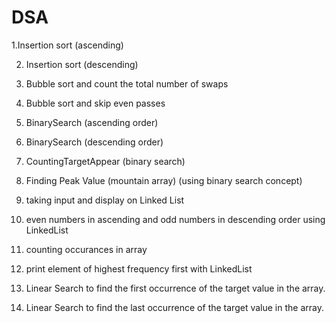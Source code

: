 # DSA
1.Insertion sort (ascending)

2. Insertion sort (descending)

3. Bubble sort and count the total number of swaps

4. Bubble sort and skip even passes

5. BinarySearch (ascending order)

6. BinarySearch (descending order)

7. CountingTargetAppear (binary search)

8. Finding Peak Value (mountain array) (using binary search concept)

9. taking input and display on Linked List

10. even numbers in ascending and odd numbers in descending order using LinkedList

11. counting occurances in array

12. print element of highest frequency first with LinkedList

13.  Linear Search to find the first occurrence of the target value in the array.

14.   Linear Search to find the last occurrence of the target value in the array.
